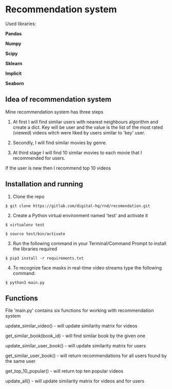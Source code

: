# Recommendation system
Used libraries:

 **Pandas**
 
  **Numpy** 
  
  **Scipy** 
  
  **Sklearn**
  
  **Implicit**
  
  **Seaborn**
  
  ## Idea of recommendation system
  
  Mine recommendation system has three steps 
  
1. At first I will find similar users with nearest neighbours algorithm and create a dict. Key will be user and the 
value is the list of the most rated (viewed) videos witch were liked by users similar to 'key' user.
  
2. Secondly, I will find similar movies by genre.

3. At third stage I will find 10 similar movies to each movie that I recommended for users.
  
 If the user is new then I recommend top 10 videos
  ## Installation and running

1. Clone the repo
```
$ git clone https://gitlab.com/digital-hq/rnd/recomendation.git
```

2. Create a Python virtual environment named 'test' and activate it
```
$ virtualenv test
```
```
$ source test/bin/activate
```

3. Run the following command in your Terminal/Command Prompt to install the libraries required
```
$ pip3 install -r requirements.txt
```

4. To recognize face masks in real-time video streams type the following command:

```
$ python3 main.py
```

## Functions

File 'main.py' contains six functions for working with recommendation system

update_similar_video() - will update similarity matrix for videos

get_similar_book(book_id) - will find similar book by the given one

update_similar_user_book() - will update similarity matrix for users

get_similar_user_book() - will return recommendations for all users found by the same user

get_top_10_popular() - will return top ten popular videos 

update_all() - will update similarity matrix for videos and for users